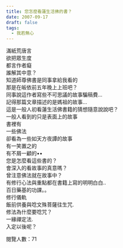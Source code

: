```yaml
---
title: 您怎麼看蓮生活佛的書？
date: 2007-09-17
draft: false
tags:
  - 我若無心
---
```

滿紙荒唐言  
欲把眾生度  
都言作者癡  
誰解其中意？  
知道師尊佛書是同事拿給我看的  
那是在皈依前五年晚上上班吧？  
同事說這作者寫些不可思議的故事騙稿費...  
記得那篇文章描述的是媽祖的故事…  
這是一般人初看蓮生活佛書籍的猜想隨意說說吧？  
一般人看到的只是表面上的故事  
書裡有  
一些佛法  
卻看為一些如天方夜譚的故事  
有一笑置之的  
有不屑一顧的••  
您是怎麼看這些書的？  
會深入的看故事的真意嗎？  
曾注意佛法就在故事中？  
有修行心法與重點都在書籍上寫的明明白白..  
百日藥基的功課。。  
修行儀軌  
飯前供養與唸文殊菩薩往生咒.  
修法為什麼要唸咒？  
一緣禪定法.  
入定以後呢？  


閱覽人數：71